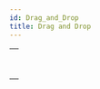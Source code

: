 ```yaml
---
id: Drag_and_Drop
title: Drag and Drop
---
```

||
|---|
|[<!-- INCLUDE #_command_.Drop position.Syntax -->](../../commands-legacy/drop-position.md)<br/>|
|[<!-- INCLUDE #_command_.SET DRAG ICON.Syntax -->](../../commands-legacy/set-drag-icon.md)<br/>|
